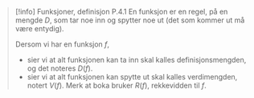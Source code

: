 > [!info] Funksjoner, definisjon P.4.1
> En funksjon er en regel, på en mengde $D$, som tar noe inn og spytter noe ut (det som kommer ut må være entydig).
>
> Dersom vi har en funksjon $f$, 
> - sier vi at alt funksjonen kan ta inn skal kalles definisjonsmengden, og det noteres $D(f)$.
> - sier vi at alt funksjonen kan spytte ut skal kalles verdimengden, notert $V(f)$. Merk at boka bruker $R(f)$, rekkevidden til $f$.
